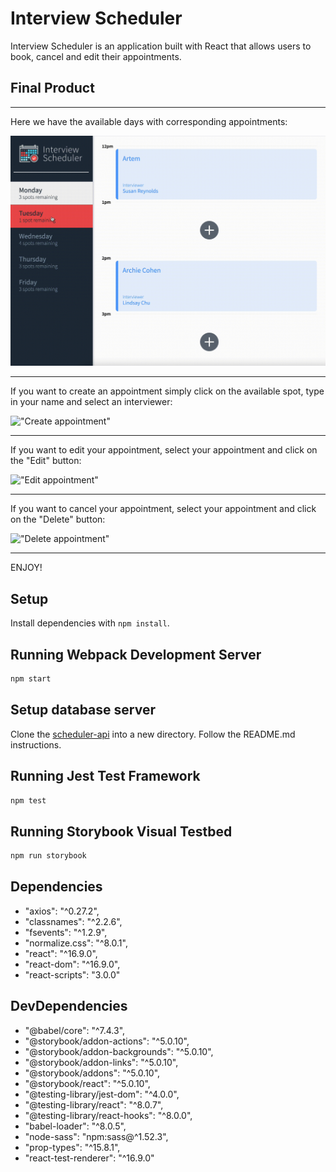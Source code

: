 # Interview Scheduler

Interview Scheduler is an application built with React that allows users to book, cancel and edit their appointments.

## Final Product

***
Here we have the available days with corresponding appointments:

!["Main page"](./docs/days.gif)

-----------------------------------------------------------------------------------

If you want to create an appointment simply click on the available spot, type in your name and select an interviewer:

!["Create appointment"](./docs/create.gif)

-----------------------------------------------------------------------------------

If you want to edit your appointment, select your appointment and click on the "Edit" button:

!["Edit appointment"]("./docs/edit.gif)

-----------------------------------------------------------------------------------

If you want to cancel your appointment, select your appointment and click on the "Delete" button:

!["Delete appointment"]("./docs/delete.gif)

-----------------------------------------------------------------------------------

ENJOY!





## Setup

Install dependencies with `npm install`.

## Running Webpack Development Server

```sh
npm start
```

## Setup database server


Clone the [scheduler-api](https://github.com/lighthouse-labs/scheduler-api) into a new directory.
Follow the README.md instructions.


## Running Jest Test Framework

```sh
npm test
```

## Running Storybook Visual Testbed

```sh
npm run storybook
```

## Dependencies

  -  "axios": "^0.27.2",
  -  "classnames": "^2.2.6",
  -  "fsevents": "^1.2.9",
  -  "normalize.css": "^8.0.1",
  -  "react": "^16.9.0",
  -  "react-dom": "^16.9.0",
  -  "react-scripts": "3.0.0"


## DevDependencies

  - "@babel/core": "^7.4.3",
  - "@storybook/addon-actions": "^5.0.10",
  - "@storybook/addon-backgrounds": "^5.0.10",
  - "@storybook/addon-links": "^5.0.10",
  - "@storybook/addons": "^5.0.10",
  - "@storybook/react": "^5.0.10",
  - "@testing-library/jest-dom": "^4.0.0",
  - "@testing-library/react": "^8.0.7",
  - "@testing-library/react-hooks": "^8.0.0",
  - "babel-loader": "^8.0.5",
  - "node-sass": "npm:sass@^1.52.3",
  - "prop-types": "^15.8.1",
  - "react-test-renderer": "^16.9.0"
